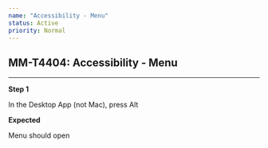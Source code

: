 ```yaml
---
name: "Accessibility - Menu"
status: Active
priority: Normal
---
```


## MM-T4404: Accessibility - Menu

---

**Step 1**

In the Desktop App (not Mac), press Alt

**Expected**

Menu should open
